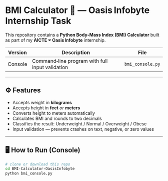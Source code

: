 # BMI Calculator 🧮 — Oasis Infobyte Internship Task

This repository contains a **Python Body‑Mass Index (BMI) Calculator** built as part of my **AICTE × Oasis Infobyte** internship.

| Version | Description | File |
|---------|-------------|------|
| Console | Command‑line program with full input validation | `bmi_console.py` |


---

## ⚙️ Features

* Accepts weight in **kilograms**  
* Accepts height in **feet** *or* **meters**  
* Converts height to meters automatically  
* Calculates BMI and rounds to two decimals  
* Classifies the result: Underweight / Normal / Overweight / Obese  
* Input validation — prevents crashes on text, negative, or zero values

---

## 🖥 How to Run (Console)

```bash
# clone or download this repo
cd BMI-Calculator-OasisInfobyte
python bmi_console.py

